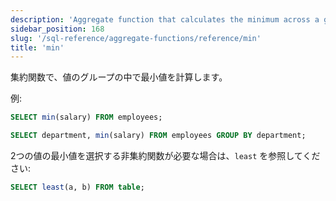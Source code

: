 ```yaml
---
description: 'Aggregate function that calculates the minimum across a group of values.'
sidebar_position: 168
slug: '/sql-reference/aggregate-functions/reference/min'
title: 'min'
---
```




集約関数で、値のグループの中で最小値を計算します。

例:

```sql
SELECT min(salary) FROM employees;
```

```sql
SELECT department, min(salary) FROM employees GROUP BY department;
```

2つの値の最小値を選択する非集約関数が必要な場合は、`least` を参照してください:

```sql
SELECT least(a, b) FROM table;
```
